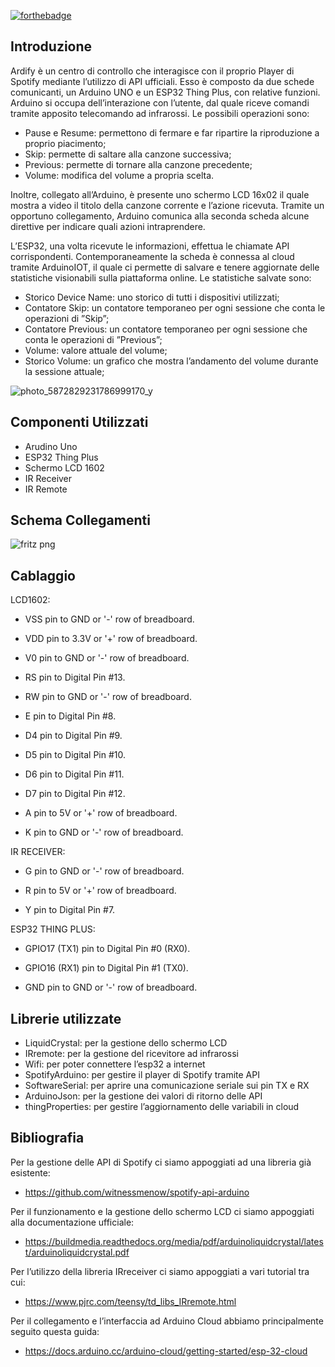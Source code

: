 [![forthebadge](https://forthebadge.com/images/badges/made-with-c-plus-plus.svg)](https://forthebadge.com)

## Introduzione

Ardify è un centro di controllo che interagisce con il proprio Player di Spotify mediante l’utilizzo di
API ufficiali. Esso è composto da due schede comunicanti, un Arduino UNO e un ESP32 Thing Plus,
con relative funzioni. Arduino si occupa dell’interazione con l’utente, dal quale riceve comandi tramite
apposito telecomando ad infrarossi. Le possibili operazioni sono:

- Pause e Resume: permettono di fermare e far ripartire la riproduzione a proprio piacimento;
- Skip: permette di saltare alla canzone successiva;
- Previous: permette di tornare alla canzone precedente;
- Volume: modifica del volume a propria scelta.

Inoltre, collegato all’Arduino, è presente uno schermo LCD 16x02 il quale mostra a video il titolo della
canzone corrente e l’azione ricevuta. Tramite un opportuno collegamento, Arduino comunica alla seconda
scheda alcune direttive per indicare quali azioni intraprendere.

L’ESP32, una volta ricevute le informazioni, effettua le chiamate API corrispondenti. Contemporaneamente 
la scheda è connessa al cloud tramite ArduinoIOT, il quale ci permette di salvare e tenere aggiornate
delle statistiche visionabili sulla piattaforma online. Le statistiche salvate sono:

- Storico Device Name: uno storico di tutti i dispositivi utilizzati;
- Contatore Skip: un contatore temporaneo per ogni sessione che conta le operazioni di ”Skip”;
- Contatore Previous: un contatore temporaneo per ogni sessione che conta le operazioni di ”Previous”;
- Volume: valore attuale del volume;
- Storico Volume: un grafico che mostra l’andamento del volume durante la sessione attuale;


![photo_5872829231786999170_y](https://user-images.githubusercontent.com/94229712/231538541-2b12d819-f8f4-4592-9410-5ec3870fd698.jpg)

## Componenti Utilizzati

- Arudino Uno
- ESP32 Thing Plus
- Schermo LCD 1602
- IR Receiver
- IR Remote

## Schema Collegamenti

![fritz png](https://user-images.githubusercontent.com/94229712/231539592-a98317e5-cbc8-41c2-8e4b-5e56fb384330.png)

## Cablaggio

LCD1602:

   - VSS pin to GND or '-' row of breadboard.

   - VDD pin to 3.3V or '+' row of breadboard.

   - V0 pin to GND or '-' row of breadboard.

   - RS pin to Digital Pin #13.

   - RW pin to GND or '-' row of breadboard.

   - E pin to Digital Pin #8.

   - D4 pin to Digital Pin #9.

   - D5 pin to Digital Pin #10.

   - D6 pin to Digital Pin #11.

   - D7 pin to Digital Pin #12.

   - A pin to 5V or '+' row of breadboard.

   - K pin to GND or '-' row of breadboard.



IR RECEIVER:

   - G pin to GND or '-' row of breadboard.

   - R pin to 5V or '+' row of breadboard.

   - Y pin to Digital Pin #7.



ESP32 THING PLUS:

   - GPIO17 (TX1) pin to Digital Pin #0 (RX0).

   - GPIO16 (RX1) pin to Digital Pin #1 (TX0).

   - GND pin to GND or '-' row of breadboard.


## Librerie utilizzate

- LiquidCrystal: per la gestione dello schermo LCD
- IRremote: per la gestione del ricevitore ad infrarossi
- Wifi: per poter connettere l’esp32 a internet
- SpotifyArduino: per gestire il player di Spotify tramite API
- SoftwareSerial: per aprire una comunicazione seriale sui pin TX e RX
- ArduinoJson: per la gestione dei valori di ritorno delle API
- thingProperties: per gestire l’aggiornamento delle variabili in cloud


## Bibliografia

Per la gestione delle API di Spotify ci siamo appoggiati ad una libreria già esistente:

  - https://github.com/witnessmenow/spotify-api-arduino

Per il funzionamento e la gestione dello schermo LCD ci siamo appoggiati alla documentazione ufficiale:

  - https://buildmedia.readthedocs.org/media/pdf/arduinoliquidcrystal/latest/arduinoliquidcrystal.pdf

Per l’utilizzo della libreria IRreceiver ci siamo appoggiati a vari tutorial tra cui:

  - https://www.pjrc.com/teensy/td_libs_IRremote.html

Per il collegamento e l’interfaccia ad Arduino Cloud abbiamo principalmente seguito questa guida:

  - https://docs.arduino.cc/arduino-cloud/getting-started/esp-32-cloud

